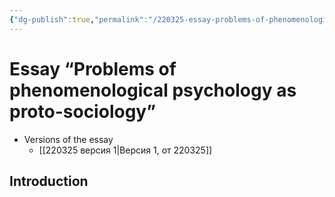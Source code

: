 ```yaml
---
{"dg-publish":true,"permalink":"/220325-essay-problems-of-phenomenological-psychology-as-proto-sociology/","dgHomeLink":false,"dgPassFrontmatter":false}
---
```


# Essay “Problems of phenomenological psychology as proto-sociology”

- Versions of the essay
	- [[220325 версия 1|Версия 1, от 220325]]


## Introduction

